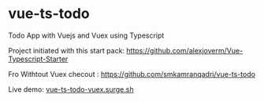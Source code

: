 # vue-ts-todo

Todo App with Vuejs and Vuex using Typescript

Project initiated with this start pack: https://github.com/alexjoverm/Vue-Typescript-Starter

Fro Withtout Vuex checout : https://github.com/smkamranqadri/vue-ts-todo

Live demo: [vue-ts-todo-vuex.surge.sh](vue-ts-todo-vuex.surge.sh)
